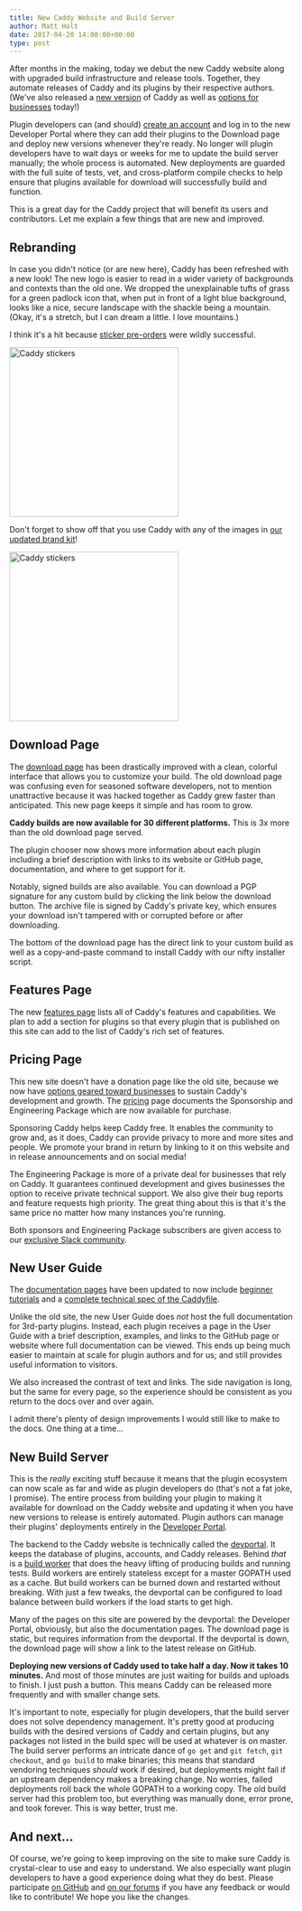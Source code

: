 ```yaml
---
title: New Caddy Website and Build Server
author: Matt Holt
date: 2017-04-20 14:00:00+00:00
type: post
---
```


After months in the making, today we debut the new Caddy website along with upgraded build infrastructure and release tools. Together, they automate releases of Caddy and its plugins by their respective authors. (We've also released a [new version](/blog/caddy-0_10-released) of Caddy as well as [options for businesses](/blog/options-for-businesses) today!)

Plugin developers can (and should) [create an account](/account/register) and log in to the new Developer Portal where they can add their plugins to the Download page and deploy new versions whenever they're ready. No longer will plugin developers have to wait days or weeks for me to update the build server manually; the whole process is automated. New deployments are guarded with the full suite of tests, vet, and cross-platform compile checks to help ensure that plugins available for download will successfully build and function.

This is a great day for the Caddy project that will benefit its users and contributors. Let me explain a few things that are new and improved.


## Rebranding

In case you didn't notice (or are new here), Caddy has been refreshed with a new look! The new logo is easier to read in a wider variety of backgrounds and contexts than the old one. We dropped the unexplainable tufts of grass for a green padlock icon that, when put in front of a light blue background, looks like a nice, secure landscape with the shackle being a mountain. (Okay, it's a stretch, but I can dream a little. I love mountains.)

I think it's a hit because [sticker pre-orders](https://goo.gl/forms/Q9Sc3gTmxtAwnxXo1) were wildly successful.

<img src="/resources/images/blog/caddy-stickers.jpg" alt="Caddy stickers" width="300">

Don't forget to show off that you use Caddy with any of the images in [our updated brand kit](/brand)!

<a href="/brand" title="Brand kit"><img src="/resources/images/brand/you-got-served-black.png" alt="Caddy stickers" width="300"></a>

## Download Page

The [download page](/download) has been drastically improved with a clean, colorful interface that allows you to customize your build. The old download page was confusing even for seasoned software developers, not to mention unattractive because it was hacked together as Caddy grew faster than anticipated. This new page keeps it simple and has room to grow.

**Caddy builds are now available for 30 different platforms.** This is 3x more than the old download page served.

The plugin chooser now shows more information about each plugin including a brief description with links to its website or GitHub page, documentation, and where to get support for it.

Notably, signed builds are also available. You can download a PGP signature for any custom build by clicking the link below the download button. The archive file is signed by Caddy's private key, which ensures your download isn't tampered with or corrupted before or after downloading.

The bottom of the download page has the direct link to your custom build as well as a copy-and-paste command to install Caddy with our nifty installer script.


## Features Page

The new [features page](/features) lists all of Caddy's features and capabilities. We plan to add a section for plugins so that every plugin that is published on this site can add to the list of Caddy's rich set of features.


## Pricing Page

This new site doesn't have a donation page like the old site, because we now have [options geared toward businesses](/blog/options-for-businesses) to sustain Caddy's development and growth. The [pricing](/pricing) page documents the Sponsorship and Engineering Package which are now available for purchase.

Sponsoring Caddy helps keep Caddy free. It enables the community to grow and, as it does, Caddy can provide privacy to more and more sites and people. We promote your brand in return by linking to it on this website and in release announcements and on social media!

The Engineering Package is more of a private deal for businesses that rely on Caddy. It guarantees continued development and gives businesses the option to receive private technical support. We also give their bug reports and feature requests high priority. The great thing about this is that it's the same price no matter how many instances you're running.

Both sponsors and Engineering Package subscribers are given access to our [exclusive Slack community](https://caddyserver.slack.com).


## New User Guide

The [documentation pages](/docs) have been updated to now include [beginner tutorials](/tutorial) and a [complete technical spec of the Caddyfile](/docs/caddyfile).

Unlike the old site, the new User Guide does _not_ host the full documentation for 3rd-party plugins. Instead, each plugin receives a page in the User Guide with a brief description, examples, and links to the GitHub page or website where full documentation can be viewed. This ends up being much easier to maintain at scale for plugin authors and for us; and still provides useful information to visitors.

We also increased the contrast of text and links. The side navigation is long, but the same for every page, so the experience should be consistent as you return to the docs over and over again.

I admit there's plenty of design improvements I would still like to make to the docs. One thing at a time...


## New Build Server

This is the _really_ exciting stuff because it means that the plugin ecosystem can now scale as far and wide as plugin developers do (that's not a fat joke, I promise). The entire process from building your plugin to making it available for download on the Caddy website and updating it when you have new versions to release is entirely automated. Plugin authors can manage their plugins' deployments entirely in the [Developer Portal](/login).

The backend to the Caddy website is technically called the [devportal](https://github.com/caddyserver/devportal). It keeps the database of plugins, accounts, and Caddy releases. Behind _that_ is a [build worker](https://github.com/caddyserver/buildworker) that does the heavy lifting of producing builds and running tests. Build workers are entirely stateless except for a master GOPATH used as a cache. But build workers can be burned down and restarted without breaking. With just a few tweaks, the devportal can be configured to load balance between build workers if the load starts to get high.

Many of the pages on this site are powered by the devportal: the Developer Portal, obviously, but also the documentation pages. The download page is static, but requires information from the devportal. If the devportal is down, the download page will show a link to the latest release on GitHub.

**Deploying new versions of Caddy used to take half a day. Now it takes 10 minutes.** And most of those minutes are just waiting for builds and uploads to finish. I just push a button. This means Caddy can be released more frequently and with smaller change sets. 

It's important to note, especially for plugin developers, that the build server does not solve dependency management. It's pretty good at producing builds with the desired versions of Caddy and certain plugins, but any packages not listed in the build spec will be used at whatever is on master. The build server performs an intricate dance of `go get` and `git fetch`, `git checkout`, and `go build` to make binaries; this means that standard vendoring techniques _should_ work if desired, but deployments might fail if an upstream dependency makes a breaking change. No worries, failed deployments roll back the whole GOPATH to a working copy. The old build server had this problem too, but everything was manually done, error prone, and took forever. This is way better, trust me.


## And next...

Of course, we're going to keep improving on the site to make sure Caddy is crystal-clear to use and easy to understand. We also especially want plugin developers to have a good experience doing what they do best. Please participate [on GitHub](https://github.com/mholt/caddy) and [on our forums](https://caddy.community) if you have any feedback or would like to contribute! We hope you like the changes.


